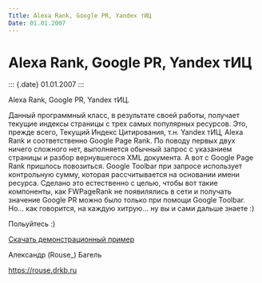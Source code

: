 ```yaml
---
Title: Alexa Rank, Google PR, Yandex тИЦ
Date: 01.01.2007
---
```



Alexa Rank, Google PR, Yandex тИЦ
=================================

::: {.date}
01.01.2007
:::

Alexa Rank, Google PR, Yandex тИЦ.

Данный программный класс, в результате своей работы, получает текущие
индексы страницы с трех самых популярных ресурсов.
Это, прежде всего, Текущий Индекс Цитирования, т.н. Yandex тИЦ, Alexa
Rank и соответственно Google Page Rank.
По поводу первых двух ничего сложного нет, выполняется обычный запрос с
указанием страницы и разбор вернувшегося XML документа. А вот с Google
Page Rank пришлось повозиться.
Google Toolbar при запросе использует контрольную сумму, которая
рассчитывается на основании имени ресурса. Сделано это естественно с
целью, чтобы вот такие компоненты, как FWPageRank не появилялись в сети
и получать значение Google PR можно было только при помощи Google
Toolbar.
Но... как говорится, на каждую хитрую... ну вы и сами дальше знаете :)

Польуйтесь :)

[Скачать демонстрационный пример](fwpagerank.zip)

Александр (Rouse\_) Багель

<https://rouse.drkb.ru>
